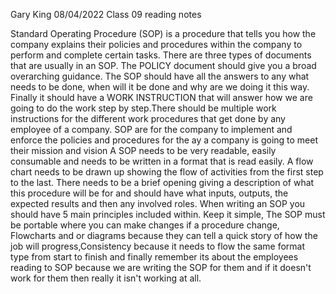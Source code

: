 Gary King
08/04/2022
Class 09 reading notes

Standard Operating Procedure (SOP) is a procedure that tells you how the company explains their policies and procedures within the company to perform and complete certain tasks.
There are three types of documents that are usually in an SOP. The POLICY document should give you a broad overarching guidance. The SOP should have all the answers to any what needs to be done, when will it be done and why are we doing it this way.
Finally it should have a WORK INSTRUCTION that will answer how we are going to do the work step by step.There should be multiple work instructions for the different work procedures that get done by any employee of a company.
SOP are for the company to implement and enforce the policies and procedures for the ay a company is going to meet their mission and vision
A SOP needs to be very readable, easily consumable and needs to be written in a format that is read easily.
A flow chart needs to be drawn up showing the flow of activities from the first step to the last. 
There needs to be a brief opening giving a description of what this procedure will be for and should have what inputs, outputs, the expected results and then any involved roles.
When writing an SOP you should have 5 main principles included within. Keep it simple, The SOP must be portable where you can make changes if a procedure change, Flowcharts and or diagrams because they can tell a quick story of how the job will progress,Consistency because it needs to flow the same format type from start to finish and finally remember its about the employees reading to SOP because we are writing the SOP for them and if it doesn't work for them then really it isn't working at all.
